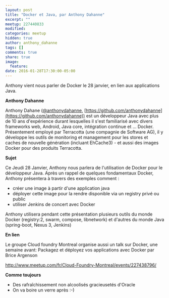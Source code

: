 ```yaml
---
layout: post
title: "Docker et Java, par Anthony Dahanne"
excerpt: ""
meetup: 227440833
modified:
categories: meetup
hidden: true
author: anthony_dahanne
tags: []
comments: true
share: true
image:
  feature:
date: 2016-01-28T17:30:00-05:00
---
```


Anthony vient nous parler de Docker le 28 janvier, en lien aux applications Java.

__Anthony Dahanne__

Anthony Dahane ([@anthonydahanne](https://twitter.com/anthonydahanne), [https://github.com/anthonydahanne](https://github.com/anthonydahanne)) est un développeur Java avec plus de 10 ans d'expérience durant lesquelles il s'est familiarisé avec divers frameworks web, Android, Java core, intégration continue et ... Docker. Présentement employé par Terracotta (une compagnie de Software AG), il y développe les outils de monitoring et management pour les stores et caches de nouvelle génération (incluant EhCache3) - et aussi des images Docker pour des produits Terracotta.

__Sujet__

Ce Jeudi 28 Janvier, Anthony nous parlera de l'utilisation de Docker pour le développeur Java. Après un rappel de quelques fondamentaux Docker, Anthony présentera à travers des exemples comment :

* créer une image à partir d'une application java
* déployer cette image pour la rendre disponible via un registry privé ou public
* utiliser Jenkins de concert avec Docker

Anthony utilisera pendant cette présentation plusieurs outils du monde Docker (registry:2, swarm, compose, libnetwork) et d'autres du monde Java (spring-boot, Nexus 3, Jenkins)

__En lien__

Le groupe Cloud foundry Montreal organise aussi un talk sur Docker, une semaine avant: Packagez et déployez vos applications avec Docker par Brice Argenson

http://www.meetup.com/fr/Cloud-Foundry-Montreal/events/227438796/

__Comme toujours__

* Des rafraîchissement non alcoolisés gracieusetés d'Oracle
* On va boire un verre après :-)

